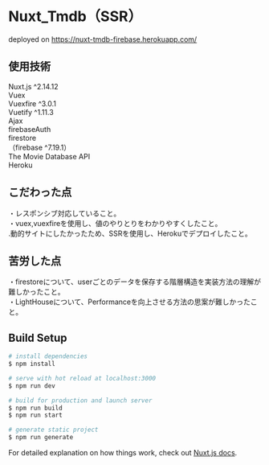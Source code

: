 # Nuxt_Tmdb（SSR）

deployed on https://nuxt-tmdb-firebase.herokuapp.com/

## 使用技術   
Nuxt.js ^2.14.12  
Vuex  
Vuexfire ^3.0.1  
Vuetify ^1.11.3  
Ajax  
firebaseAuth  
firestore  
（firebase ^7.19.1）  
The Movie Database API  
Heroku

## こだわった点    
・レスポンシブ対応していること。  
・vuex,vuexfireを使用し、値のやりとりをわかりやすくしたこと。  
.動的サイトにしたかったため、SSRを使用し、Herokuでデプロイしたこと。

## 苦労した点  
・firestoreについて、userごとのデータを保存する階層構造を実装方法の理解が難しかったこと。  
・LightHouseについて、Performanceを向上させる方法の思案が難しかったこと。  


## Build Setup
```bash
# install dependencies
$ npm install

# serve with hot reload at localhost:3000
$ npm run dev

# build for production and launch server
$ npm run build
$ npm run start

# generate static project
$ npm run generate
```

For detailed explanation on how things work, check out [Nuxt.js docs](https://nuxtjs.org).

